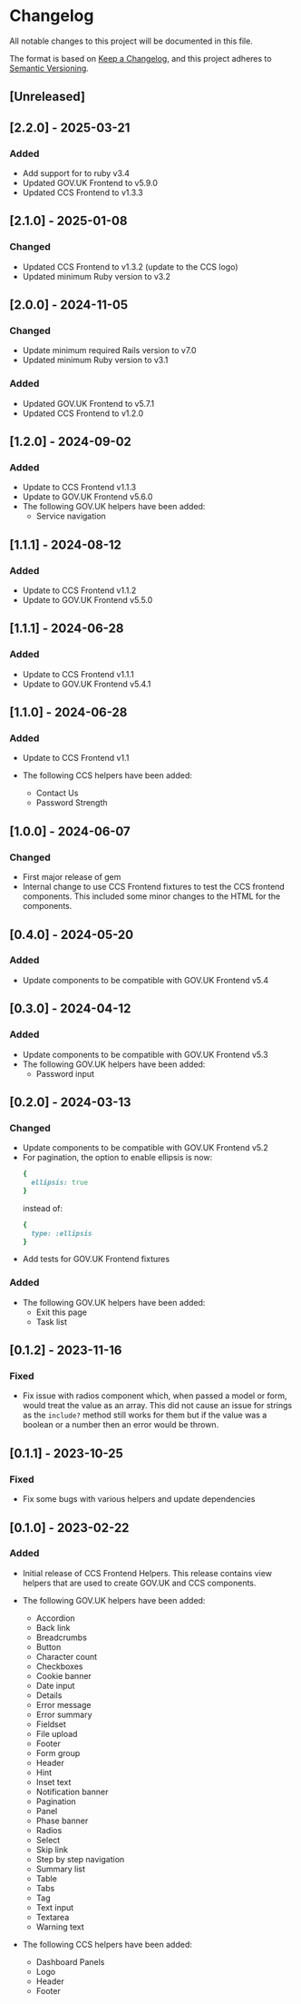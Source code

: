 # Changelog

All notable changes to this project will be documented in this file.

The format is based on [Keep a Changelog](https://keepachangelog.com/en/1.1.0/),
and this project adheres to [Semantic Versioning](https://semver.org/spec/v2.0.0.html).

## [Unreleased]

## [2.2.0] - 2025-03-21

### Added

- Add support for to ruby v3.4
- Updated GOV.UK Frontend to v5.9.0
- Updated CCS Frontend to v1.3.3

## [2.1.0] - 2025-01-08

### Changed

- Updated CCS Frontend to v1.3.2 (update to the CCS logo)
- Updated minimum Ruby version to v3.2

## [2.0.0] - 2024-11-05

### Changed

- Update minimum required Rails version to v7.0
- Updated minimum Ruby version to v3.1

### Added

- Updated GOV.UK Frontend to v5.7.1
- Updated CCS Frontend to v1.2.0

## [1.2.0] - 2024-09-02

### Added

- Update to CCS Frontend v1.1.3
- Update to GOV.UK Frontend v5.6.0
- The following GOV.UK helpers have been added:
  - Service navigation

## [1.1.1] - 2024-08-12

### Added

- Update to CCS Frontend v1.1.2
- Update to GOV.UK Frontend v5.5.0

## [1.1.1] - 2024-06-28

### Added

- Update to CCS Frontend v1.1.1
- Update to GOV.UK Frontend v5.4.1

## [1.1.0] - 2024-06-28

### Added

- Update to CCS Frontend v1.1

- The following CCS helpers have been added:
  - Contact Us
  - Password Strength

## [1.0.0] - 2024-06-07

### Changed

- First major release of gem
- Internal change to use CCS Frontend fixtures to test the CCS frontend components.
  This included some minor changes to the HTML for the components.

## [0.4.0] - 2024-05-20

### Added

- Update components to be compatible with GOV.UK Frontend v5.4

## [0.3.0] - 2024-04-12

### Added

- Update components to be compatible with GOV.UK Frontend v5.3
- The following GOV.UK helpers have been added:
  - Password input

## [0.2.0] - 2024-03-13

### Changed

- Update components to be compatible with GOV.UK Frontend v5.2
- For pagination, the option to enable ellipsis is now:
  ```ruby
  {
    ellipsis: true
  }
  ```
  instead of:
  ```ruby
  {
    type: :ellipsis
  }
  ```
- Add tests for GOV.UK Frontend fixtures

### Added

- The following GOV.UK helpers have been added:
  - Exit this page
  - Task list

## [0.1.2] - 2023-11-16

### Fixed

- Fix issue with radios component which, when passed a model or form, would treat the value as an array.
  This did not cause an issue for strings as the `include?` method still works for them but if the value was a boolean or a number then an error would be thrown.

## [0.1.1] - 2023-10-25

### Fixed

- Fix some bugs with various helpers and update dependencies

## [0.1.0] - 2023-02-22

### Added

- Initial release of CCS Frontend Helpers.
  This release contains view helpers that are used to create GOV.UK and CCS components.

- The following GOV.UK helpers have been added:
  - Accordion
  - Back link
  - Breadcrumbs
  - Button
  - Character count
  - Checkboxes
  - Cookie banner
  - Date input
  - Details
  - Error message
  - Error summary
  - Fieldset
  - File upload
  - Footer
  - Form group
  - Header
  - Hint
  - Inset text
  - Notification banner
  - Pagination
  - Panel
  - Phase banner
  - Radios
  - Select
  - Skip link
  - Step by step navigation
  - Summary list
  - Table
  - Tabs
  - Tag
  - Text input
  - Textarea
  - Warning text

- The following CCS helpers have been added:
  - Dashboard Panels
  - Logo
  - Header
  - Footer
